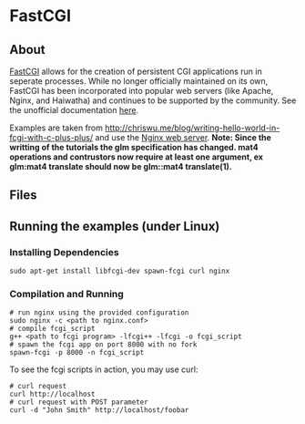 # FastCGI
## About
[FastCGI](https://en.wikipedia.org/wiki/FastCGI) allows for the creation of persistent CGI applications run in seperate processes. While no longer officially maintained on its own, FastCGI has been incorporated into popular web servers (like Apache, Nginx, and Haiwatha) and continues to be supported by the community. See the unofficial documentation [here](https://fast-cgi.github.io/).

Examples are taken from http://chriswu.me/blog/writing-hello-world-in-fcgi-with-c-plus-plus/ and use the [Nginx web server](https://www.nginx.com/). **Note: Since the writting of the tutorials the glm specification has changed. mat4 operations and contrustors now require at least one argument, ex glm:mat4 translate should now be glm::mat4 translate(1).**

## Files

## Running the examples (under Linux)
### Installing Dependencies
```
sudo apt-get install libfcgi-dev spawn-fcgi curl nginx
```
### Compilation and Running
```
# run nginx using the provided configuration
sudo nginx -c <path to nginx.conf>
# compile fcgi_script
g++ <path to fcgi program> -lfcgi++ -lfcgi -o fcgi_script
# spawn the fcgi app on port 8000 with no fork
spawn-fcgi -p 8000 -n fcgi_script
```
To see the fcgi scripts in action, you may use curl:
```
# curl request
curl http://localhost
# curl request with POST parameter
curl -d "John Smith" http://localhost/foobar